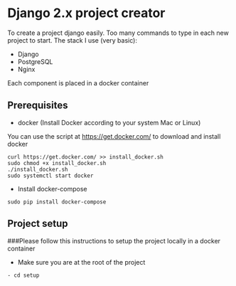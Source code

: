 # Django 2.x project creator #

To create a project django easily. Too many commands to type in each new project to start. The stack I use (very basic):
- Django
- PostgreSQL
- Nginx

Each component is placed in a docker container


## Prerequisites ##

- docker (Install Docker according to your system Mac or Linux)

You can use the script at https://get.docker.com/ to download and install docker

```
curl https://get.docker.com/ >> install_docker.sh
sudo chmod +x install_docker.sh
./install_docker.sh
sudo systemctl start docker
```

- Install docker-compose
```
sudo pip install docker-compose
```

## Project setup ##

###Please follow this instructions to setup the project locally in a docker container

- Make sure you are at the root of the project
```
- cd setup

```
